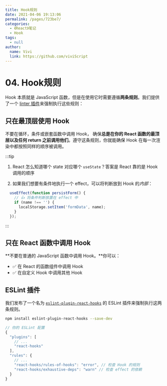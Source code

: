 ```yaml
---
title: Hook规则
date: 2021-04-06 19:13:06
permalink: /pages/723be7/
categories: 
  - 《React》笔记
  - Hook
tags: 
  - null
author: 
  name: Vivi
  link: https://github.com/viviScript
---
```

# 04. Hook规则

Hook 本质就是 JavaScript 函数，但是在使用它时需要遵循**两条规则**。我们提供了一个 [linter 插件](https://www.npmjs.com/package/eslint-plugin-react-hooks)来强制执行这些规则：

## 只在最顶层使用 Hook

不要在循环，条件或嵌套函数中调用 Hook， 确保**总是在你的 React 函数的最顶层以及任何 return 之前调用他们**。遵守这条规则，你就能确保 Hook 在每一次渲染中都按照同样的顺序被调用。

:::tip

1. React 怎么知道哪个 state 对应哪个 `useState`？答案是 React 靠的是 Hook 调用的顺序

2. 如果我们想要有条件地执行一个 effect，可以将判断放到 Hook 的*内部*：

```jsx
  useEffect(function persistForm() {
    // 👍 将条件判断放置在 effect 中
    if (name !== '') {
      localStorage.setItem('formData', name);
    }
  });
```

:::

## 只在 React 函数中调用 Hook

**不要在普通的 JavaScript 函数中调用 Hook。**你可以：

- ✅ 在 React 的函数组件中调用 Hook
- ✅ 在自定义 Hook 中调用其他 Hook 





## ESLint 插件

我们发布了一个名为 [`eslint-plugin-react-hooks`](https://www.npmjs.com/package/eslint-plugin-react-hooks) 的 ESLint 插件来强制执行这两条规则。

```sh
npm install eslint-plugin-react-hooks --save-dev
```



```js
// 你的 ESLint 配置
{
  "plugins": [
    // ...
    "react-hooks"
  ],
  "rules": {
    // ...
    "react-hooks/rules-of-hooks": "error", // 检查 Hook 的规则
    "react-hooks/exhaustive-deps": "warn" // 检查 effect 的依赖
  }
}
```

